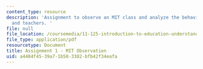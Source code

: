 ```yaml
---
content_type: resource
description: 'Assignment to observe an MIT class and analyze the behavior of students
  and teachers. '
file: null
file_location: /coursemedia/11-125-introduction-to-education-understanding-and-evaluating-education-spring-2009/a4484f4539a71b583382bfb42f34eafa_MIT11_125s09_assn_Assignment01.pdf
file_type: application/pdf
resourcetype: Document
title: Assignment 1 - MIT Observation
uid: a4484f45-39a7-1b58-3382-bfb42f34eafa
---
```

